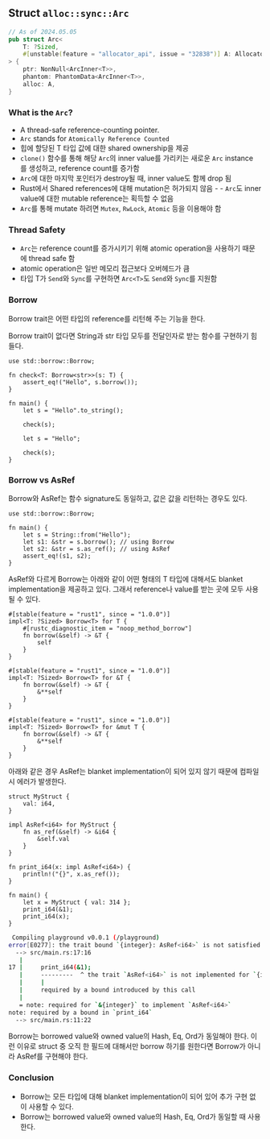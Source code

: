 ## Struct `alloc::sync::Arc`

```rust
// As of 2024.05.05
pub struct Arc<
    T: ?Sized,
    #[unstable(feature = "allocator_api", issue = "32838")] A: Allocator = Global,
> {
    ptr: NonNull<ArcInner<T>>,
    phantom: PhantomData<ArcInner<T>>,
    alloc: A,
}
```

### What is the `Arc`?
- A thread-safe reference-counting pointer.
- `Arc` stands for `Atomically Reference Counted`
- 힙에 할당된 T 타입 값에 대한 shared ownership을 제공
- `clone()` 함수를 통해 해당 `Arc`의 inner value를 가리키는 새로운 `Arc` instance 를 생성하고, reference count를 증가함
- `Arc`에 대한 마지막 포인터가 destroy될 때, inner value도 함께 drop 됨
- Rust에서 Shared references에 대해 mutation은 허가되지 않음 - - `Arc`도 inner value에 대한 mutable reference는 획득할 수 없음
- `Arc`를 통해 mutate 하려면 `Mutex`, `RwLock`, `Atomic` 등을 이용해야 함

### Thread Safety
- `Arc`는 reference count를 증가시키기 위해 atomic operation을 사용하기 때문에 thread safe 함
- atomic operation은 일반 메모리 접근보다 오버헤드가 큼
- 타입 T가 `Send`와 `Sync`를 구현하면 `Arc<T>`도 `Send`와 `Sync`를 지원함



### Borrow

Borrow trait은 어떤 타입의 reference를 리턴해 주는 기능을 한다.

Borrow trait이 없다면 String과 str 타입 모두를 전달인자로 받는 함수를 구현하기 힘들다.
```rust, editable
use std::borrow::Borrow;

fn check<T: Borrow<str>>(s: T) {
    assert_eq!("Hello", s.borrow());
}

fn main() {
    let s = "Hello".to_string();

    check(s);

    let s = "Hello";

    check(s);
}
```

### Borrow vs AsRef

Borrow와 AsRef는 함수 signature도 동일하고, 값은 값을 리턴하는 경우도 있다.
```rust,editable
use std::borrow::Borrow;

fn main() {
    let s = String::from("Hello");
    let s1: &str = s.borrow(); // using Borrow
    let s2: &str = s.as_ref(); // using AsRef
    assert_eq!(s1, s2);
}
```

AsRef와 다르게 Borrow는 아래와 같이 어떤 형태의 T 타입에 대해서도 blanket implementation을 제공하고 있다. 그래서 reference나 value를 받는 곳에 모두 사용될 수 있다.
```rust,editable
#[stable(feature = "rust1", since = "1.0.0")]
impl<T: ?Sized> Borrow<T> for T {
    #[rustc_diagnostic_item = "noop_method_borrow"]
    fn borrow(&self) -> &T {
        self
    }
}

#[stable(feature = "rust1", since = "1.0.0")]
impl<T: ?Sized> Borrow<T> for &T {
    fn borrow(&self) -> &T {
        &**self
    }
}

#[stable(feature = "rust1", since = "1.0.0")]
impl<T: ?Sized> Borrow<T> for &mut T {
    fn borrow(&self) -> &T {
        &**self
    }
}
```

아래와 같은 경우 AsRef는 blanket implementation이 되어 있지 않기 때문에 컴파일시 에러가 발생한다.
```rust,editable
struct MyStruct {
    val: i64,
}

impl AsRef<i64> for MyStruct {
    fn as_ref(&self) -> &i64 {
        &self.val
    }
}

fn print_i64(x: impl AsRef<i64>) {
    println!("{}", x.as_ref());
}

fn main() {
    let x = MyStruct { val: 314 };
    print_i64(&1);
    print_i64(x);
}
```

```bash
 Compiling playground v0.0.1 (/playground)
error[E0277]: the trait bound `{integer}: AsRef<i64>` is not satisfied
  --> src/main.rs:17:16
   |
17 |     print_i64(&1);
   |     ---------  ^ the trait `AsRef<i64>` is not implemented for `{integer}`
   |     |
   |     required by a bound introduced by this call
   |
   = note: required for `&{integer}` to implement `AsRef<i64>`
note: required by a bound in `print_i64`
  --> src/main.rs:11:22
```

Borrow는 borrowed value와 owned value의 Hash, Eq, Ord가 동일해야 한다. 이런 이유로 struct 중 오직 한 필드에 대해서만 borrow 하기를 원한다면 Borrow가 아니라 AsRef를 구현해야 한다.

### Conclusion
- Borrow는 모든 타입에 대해 blanket implementation이 되어 있어 추가 구현 없이 사용할 수 있다.
- Borrow는 borrowed value와 owned value의 Hash, Eq, Ord가 동일할 때 사용한다.
